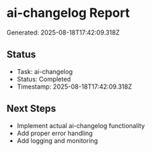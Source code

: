 # ai-changelog Report

Generated: 2025-08-18T17:42:09.318Z

## Status
- Task: ai-changelog
- Status: Completed
- Timestamp: 2025-08-18T17:42:09.318Z

## Next Steps
- Implement actual ai-changelog functionality
- Add proper error handling
- Add logging and monitoring

